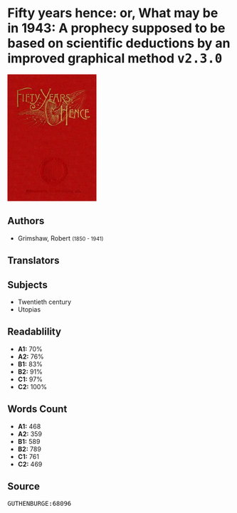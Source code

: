 # Fifty years hence: or, What may be in 1943: A prophecy supposed to be based on scientific deductions by an improved graphical method <kbd>v2.3.0</kbd>

![](./cover.medium.jpg "")

## Authors


 - Grimshaw, Robert <small>(1850 - 1941)</small>

## Translators



## Subjects


 - Twentieth century
 - Utopias

## Readablility


 - **A1:** 70%
 - **A2:** 76%
 - **B1:** 83%
 - **B2:** 91%
 - **C1:** 97%
 - **C2:** 100%

## Words Count


 - **A1:** 468
 - **A2:** 359
 - **B1:** 589
 - **B2:** 789
 - **C1:** 761
 - **C2:** 469

## Source


<kbd>GUTHENBURGE:68096</kbd>
